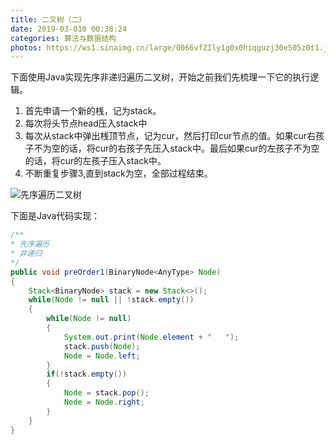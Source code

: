 ```yaml
---
title: 二叉树（二）
date: 2019-03-010 00:38:24
categories: 算法与数据结构
photos: https://ws1.sinaimg.cn/large/0066vfZIly1g0x0hiqguzj30e505z0t1.jpg
---
```


下面使用Java实现先序非递归遍历二叉树，开始之前我们先梳理一下它的执行逻辑。

1. 首先申请一个新的桟，记为stack。
2. 每次将头节点head压入stack中
3. 每次从stack中弹出桟顶节点，记为cur，然后打印cur节点的值。如果cur右孩子不为空的话，将cur的右孩子先压入stack中。最后如果cur的左孩子不为空的话，将cur的左孩子压入stack中。
4. 不断重复步骤3,直到stack为空，全部过程结束。

![先序遍历二叉树](https://ws1.sinaimg.cn/large/0066vfZIly1g0wxk309ytg30bn06y4qp.gif)

下面是Java代码实现：

```java
/**
* 先序遍历
* 非递归
*/
public void preOrder1(BinaryNode<AnyType> Node)
{
    Stack<BinaryNode> stack = new Stack<>();
    while(Node != null || !stack.empty())
    {
        while(Node != null)
        {
            System.out.print(Node.element + "   ");
            stack.push(Node);
            Node = Node.left;
        }
        if(!stack.empty())
        {
            Node = stack.pop();
            Node = Node.right;
        }
    }
}

```